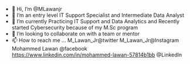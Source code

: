 - 👋 Hi, I’m @MLawanjr
- 👀 I’m an entry level IT Support Specialist and Intermediate Data Analyst
- 🌱 I’m currently Practicing IT Support and Data Analytics  and Recently started Cybersecurity because of my M.Sc program
- 💞️ I’m looking to collaborate on with a team or mentor
- 📫 How to reach me ...
 M_Lawan_Jr@twitter
M_Lawan_Jr@Instagram
Mohammed Lawan @facebook
https://www.linkedin.com/in/mohammed-lawan-57814b1bb @LinkedIn

<!---
MLawanjr/MLawanjr is a ✨ special ✨ repository because its `README.md` (this file) appears on your GitHub profile.
You can click the Preview link to take a look at your changes.
--->
